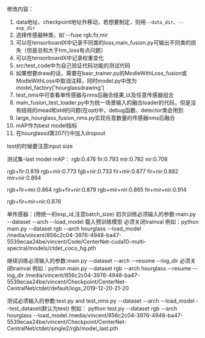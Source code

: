 修改内容：

1. data地址、checkpoint地址外移动，若想要制定，则用`--data_dir`、`--exp_dir`
2. 选择传感器种类，如`--fuse rgb,fir,mir
3. 可以在tensorboardX中记录不同类的loss,main_fusion.py可输出不同类的损失（但是总和大于hm_loss有点问题）
4. 可以在tensorboardX中记录权重变化
5. src/test_code中为自己验证代码功能的测试代码
6. 如果想要draw的话，需要在basr_trainer.py的ModleWithLoss_fusion或ModleWithLoss中取消注释，同时model.py中改为model_factory['hourglassdrawing']
7. test_nms中可查看单传感器与nms后融合结果,以及任意传感器组合
8. main_fusion_test_loader.py中为统一场景输入的融合loader的代码，但是没有结局的mead和std的问题(在opt)中，debug函数、detector类会用到
9. large_hourglass_fusion_nms.py实现任意数量的传感器nms后融合
10. mAP作为best model指标
11. 在hourglassd第207行中加入dropout

test的时候要注意input size

测试集-last model mAP：
rgb:0.476
fir:0.793
mir:0.782
nir:0.706

rgb+fir:0.819
rgb+mir:0.773
fgb+nir:0.733
fir+mir:0.877
fir+nir:0.882
mir+nir:0.894

rgb+fir+mir:0.864
rgb+fir+nir:0.879
rgb+mir+nir:0.865
fir+mir+nir:0.914

rgb+fir+mir+nir:0.876

单传感器：(用统一的exp_id,注意batch_size)
初次训练必须输入的参数:main.py
--dataset
--arch
--load_model 载入预训练模型
必须关闭trainval
例如：python main.py --dataset rgb --arch hourglass --load_model /media/vincent/856c2c04-3976-4948-ba47-5539ecaa24be/vincent/Code/CenterNet-cuda10-multi-spectral/models/ctdet_coco_hg.pth

继续训练必须输入的参数:main.py
--dataset
--arch
--resume
--log_dir
必须关闭trainval
例如：python main.py --dataset rgb --arch hourglass --resume --log_dir /media/vincent/856c2c04-3976-4948-ba47-5539ecaa24be/vincent/Checkpoint/CenterNet-CentralNet/ctdet/default/logs_2019-12-20-21-20


测试必须输入的参数:test.py and test_nms.py
--dataset
--arch
--load_model
--test_dataset(默认为test)
例如：
python test.py --dataset rgb --arch hourglass --load_model /media/vincent/856c2c04-3976-4948-ba47-5539ecaa24be/vincent/Checkpoint/CenterNet-CentralNet/ctdet/single2/rgb/model_last.pth


